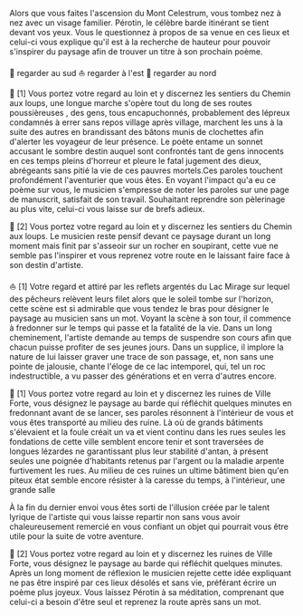 Alors que vous faites l'ascension du Mont Celestrum, vous tombez nez à nez avec un visage familier. Pérotin, le célèbre barde itinérant se tient devant vos yeux. Vous le questionnez à propos de sa venue en ces lieux et celui-ci vous explique qu'il est à la recherche de hauteur pour pouvoir s'inspirer du paysage afin de trouver un titre à son prochain poème.

🌲 regarder au sud
⛵ regarder à l'est
🏰 regarder au nord

🌲 [1] Vous portez votre regard au loin et y discernez les sentiers du Chemin aux loups, une longue marche s'opère tout du long de ses routes poussièreuses , des gens, tous encapuchonnés, probablement des lépreux condamnés à errer sans repos village après village, marchent les uns à la suite des autres en brandissant des bâtons munis de clochettes afin d'alerter les voyageur de leur présence. Le poète entame un sonnet accusant le sombre destin auquel sont confrontés tant de gens innocents en ces temps pleins d'horreur et pleure le fatal jugement des dieux, abrégeants sans pitié la vie de ces pauvres mortels.Ces paroles touchent profondément l'aventurier que vous êtes. En voyant l'impact qu'a eu ce poème sur vous, le musicien s'empresse de noter les paroles sur une page de manuscrit, satisfait de son travail. Souhaitant reprendre son pèlerinage au plus vite, celui-ci vous laisse sur de brefs adieux.

🌲 [2] Vous portez votre regard au loin et y discernez les sentiers du Chemin aux loups. Le musicien reste pensif devant ce paysage durant un long moment mais finit par s'asseoir sur un rocher en soupirant, cette vue ne semble pas l'inspirer et vous reprenez votre route en le laissant faire face à son destin d'artiste.

⛵ [1] Votre regard et attiré par les reflets argentés du Lac Mirage sur lequel des pêcheurs relèvent leurs filet alors que le soleil tombe sur l'horizon, cette scène est si admirable que vous tendez le bras pour désigner le paysage au musicien sans un mot. Voyant la scène à son tour, il commence à fredonner sur le temps qui passe et la fatalité de la vie. Dans un long cheminement, l'artiste demande au temps de suspendre son cours afin que chacun puisse profiter de ses jeunes jours. Dans un supplice, il implore la nature de lui laisser graver une trace de son passage, et, non sans une pointe de jalousie, chante l'éloge de ce lac intemporel, qui, tel un roc indestructible, a vu passer des générations et en verra d'autres encore.

🏰 [1] Vous portez votre regard au loin et y discernez les ruines de Ville Forte, vous désignez le paysage au barde qui réfléchit quelques minutes en fredonnant avant de se lancer, ses paroles résonnent à l'intérieur de vous et vous êtes transporté au milieu des ruine. Là où de grands bâtiments s'élevaient et la foule créait un va et vient continu dans les rues seules les fondations de cette ville semblent encore tenir et sont traversées de longues lézardes ne garantissant plus leur stabilité d'antan, à présent seules une poignée d'habitants retenus par l'argent ou la maladie arpente furtivement les rues. Au milieu de ces ruines un ultime bâtiment bien qu'en piteux état semble encore résister à la caresse du temps, à l'intérieur, une grande salle

À la fin du dernier envoi vous êtes sorti de l'illusion créée par le talent lyrique de l'artiste qui vous laisse repartir non sans vous avoir chaleureusement remercié en vous confiant un objet qui pourrait vous être utile pour la suite de votre aventure.

🏰 [2] Vous portez votre regard au loin et y discernez les ruines de Ville Forte, vous désignez le paysage au barde qui réfléchit quelques minutes. Après un long moment de réflexion le musicien rejette cette idée expliquant ne pas être inspiré par ces lieux désolés et sans vie, préférant écrire un poème plus joyeux. Vous laissez Pérotin à sa méditation, comprenant que celui-ci a besoin d'être seul et reprenez la route après sans un mot.
